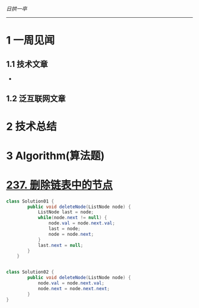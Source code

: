 
*日拱一卒*

_________________

# 1 一周见闻

## 1.1 技术文章
+

## 1.2 泛互联网文章



# 2 技术总结



# 3 Algorithm(算法题)

# [237. 删除链表中的节点](https://leetcode.cn/problems/delete-node-in-a-linked-list/description/)

```java
class Solution01 {
        public void deleteNode(ListNode node) {
            ListNode last = node;
            while(node.next != null) {
                node.val = node.next.val;
                last = node;
                node = node.next;
            }
            last.next = null;
        }
    }


class Solution02 {
        public void deleteNode(ListNode node) {
            node.val = node.next.val;
            node.next = node.next.next;
        }
}
```






















